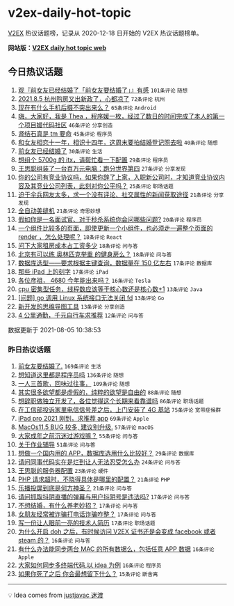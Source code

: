 # v2ex-daily-hot-topic

[V2EX](https://www.v2ex.com/) 热议话题榜，记录从 2020-12-18 日开始的 V2EX 热议话题榜单。

**网站版：[V2EX daily hot topic web](https://boojack.github.io/v2ex-daily-hot-topic-web/)**

## 今日热议话题

<!-- TODAY BEGIN -->

1. [观『前女友已经结婚了「前女友要结婚了」』有感](https://www.v2ex.com/t/793792) `101条评论` `随想`
1. [2021.8.5 杭州购房又出新政了，心都凉了](https://www.v2ex.com/t/793762) `72条评论` `杭州`
1. [现在有什么手机后摄不突出来么？](https://www.v2ex.com/t/793752) `65条评论` `Android`
1. [嗨，大家好，我是 Thea ，程序媛一枚，经过了数日的时间完成了本人的第一个项目媛代码社区](https://www.v2ex.com/t/793825) `46条评论` `分享创造`
1. [肾结石真是 tm 要命](https://www.v2ex.com/t/793828) `45条评论` `程序员`
1. [和女友相恋十一年，相识十四年，这周末要拍结婚登记照去啦](https://www.v2ex.com/t/793851) `40条评论` `随想`
1. [前女友已经结婚了](https://www.v2ex.com/t/793759) `30条评论` `生活`
1. [想组个 5700g 的 itx，请帮忙看一下配置](https://www.v2ex.com/t/793798) `29条评论` `程序员`
1. [王思聪组装了一台百万元电脑：跑分世界第四](https://www.v2ex.com/t/793802) `27条评论` `分享发现`
1. [你的公司有竞业协议吗，如果你辞了上家，入职新公司时，才知道竞业协议内容及其竞业公司列表，此刻对你公平吗？](https://www.v2ex.com/t/793845) `25条评论` `职场话题`
1. [迫于伞兵网友太多，求一个没有评论、社交属性的新闻获取途径](https://www.v2ex.com/t/793834) `21条评论` `分享发现`
1. [全自动美缝机](https://www.v2ex.com/t/793793) `21条评论` `奇思妙想`
1. [假如你是一名面试官、对于秒杀系统你会问哪些问题?](https://www.v2ex.com/t/793755) `20条评论` `程序员`
1. [一个组件比较多的页面，即使更新一个小组件，也必须走一遍整个页面的 render ，怎么处理呢？](https://www.v2ex.com/t/793778) `18条评论` `React`
1. [问下大家租房成本占工资多少](https://www.v2ex.com/t/793790) `18条评论` `问与答`
1. [北京有可以练 奥林匹克举重 的健身房么？](https://www.v2ex.com/t/793747) `18条评论` `问与答`
1. [数据库选型——要求根据主键查询，数据量在 150 亿左右](https://www.v2ex.com/t/793807) `17条评论` `数据库`
1. [那些 iPad 上的刻字](https://www.v2ex.com/t/793799) `17条评论` `iPad`
1. [各位彦祖， 4680 今年能出来吗？](https://www.v2ex.com/t/793875) `16条评论` `Tesla`
1. [cpu 密集型任务，线程数应该等于核心数还是核心数+1](https://www.v2ex.com/t/793833) `13条评论` `Java`
1. [[问题] go 调用 Linux 系统接口无法关闭 fd](https://www.v2ex.com/t/793809) `13条评论` `Go`
1. [新开发的思维导图工具](https://www.v2ex.com/t/793781) `13条评论` `分享创造`
1. [4 公里通勤，千元自行车求推荐](https://www.v2ex.com/t/793837) `12条评论` `问与答`

数据更新于 2021-08-05 10:38:53

<!-- TODAY END -->

### 昨日热议话题

<!-- YESTERDAY BEGIN -->

1. [前女友要结婚了.](https://www.v2ex.com/t/793557) `169条评论` `生活`
1. [想知道这里都是程序员吗](https://www.v2ex.com/t/793500) `136条评论` `随想`
1. [一人三首歌，回味过往事，](https://www.v2ex.com/t/793543) `109条评论` `随想`
1. [其实很多欲望都是虚假的，纯粹的欲望是自由的](https://www.v2ex.com/t/793497) `88条评论` `随想`
1. [想辞职做独立开发了，各位觉得这个长期来看靠谱吗](https://www.v2ex.com/t/793509) `86条评论` `职场话题`
1. [在工信部投诉家里电信信号差之后，上门安装了 4G 基站](https://www.v2ex.com/t/793653) `75条评论` `宽带症候群`
1. [iPad pro 2021 刚到，求推荐 app](https://www.v2ex.com/t/793510) `69条评论` `Apple`
1. [MacOs11.5 BUG 较多, 建议别升级.](https://www.v2ex.com/t/793521) `57条评论` `macOS`
1. [大家成年之前沉迷过游戏嘛？](https://www.v2ex.com/t/793528) `55条评论` `问与答`
1. [关于作业辅导](https://www.v2ex.com/t/793515) `51条评论` `问与答`
1. [想做一个国内用的 APP，数据库选用什么比较好？](https://www.v2ex.com/t/793662) `29条评论` `数据库`
1. [请问同事代码实在是烂到让人无法忍受怎么办](https://www.v2ex.com/t/793601) `24条评论` `问与答`
1. [王思聪的服务器配置](https://www.v2ex.com/t/793712) `23条评论` `硬件`
1. [PHP 请求超时，不晓得具体是哪里的配置？](https://www.v2ex.com/t/793657) `21条评论` `PHP`
1. [乐播投屏到底是何方神圣？](https://www.v2ex.com/t/793532) `21条评论` `问与答`
1. [请问抓取抖阴直播的弹幕与用户抖阴号是违法吗?](https://www.v2ex.com/t/793620) `17条评论` `问与答`
1. [不想结婚，有什么养老妙招？](https://www.v2ex.com/t/793631) `17条评论` `问与答`
1. [女朋友经常被诈骗打电话诈骗咋整？](https://www.v2ex.com/t/793503) `17条评论` `问与答`
1. [写一份让人眼前一亮的技术人简历](https://www.v2ex.com/t/793498) `17条评论` `职场话题`
1. [为什么开启 doh 之后，有时候访问 V2EX 证书还是会变成 facebook 或者 steam 的？](https://www.v2ex.com/t/793695) `16条评论` `问与答`
1. [有什么办法能同步两台 MAC 的所有数据么，包括任意 APP 数据](https://www.v2ex.com/t/793691) `16条评论` `Apple`
1. [大家如何同步多终端代码,以 idea 为例](https://www.v2ex.com/t/793615) `16条评论` `程序员`
1. [如果你死了之后 你会最想留下什么？](https://www.v2ex.com/t/793731) `15条评论` `断舍离`

<!-- YESTERDAY END -->

---

💡 Idea comes from [justjavac 迷渡](https://github.com/justjavac/)
